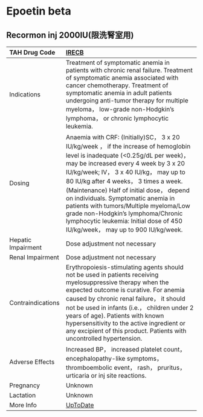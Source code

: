 # Epoetin beta

## Recormon inj 2000IU(限洗腎室用)

| TAH Drug Code      | [IRECB](https://www.tahsda.org.tw/drugs/hissearch.php?drug_code=IRECB)                                                                                                                                                                                                                                                                                                                                                                                                                                       |
|:-------------------|:-------------------------------------------------------------------------------------------------------------------------------------------------------------------------------------------------------------------------------------------------------------------------------------------------------------------------------------------------------------------------------------------------------------------------------------------------------------------------------------------------------------|
| Indications        | Treatment of symptomatic anemia in patients with chronic renal failure. Treatment of symptomatic anemia associated with cancer chemotherapy. Treatment of symptomatic anemia in adult patients undergoing anti-tumor therapy for multiple myeloma， low-grade non-Hodgkin’s lymphoma， or chronic lymphocytic leukemia.                                                                                                                                                                                      |
| Dosing             | Anaemia with CRF: (Initially)SC， 3 x 20 IU/kg/week ， if the increase of hemoglobin level is inadequate (<0.25g/dL per week)， may be increased every 4 week by 3 x 20 IU/kg/week; IV， 3 x 40 IU/kg， may up to 80 IU/kg after 4 weeks， 3 times a week. (Maintenance) Half of initial dose， depend on individuals. Symptomatic anemia in patients with tumors/Multiple myeloma/Low grade non-Hodgkin’s lymphoma/Chronic lymphocytic leukemia: Initial dose of 450 IU/kg/week， may up to 900 IU/kg/week. |
| Hepatic Impairment | Dose adjustment not necessary                                                                                                                                                                                                                                                                                                                                                                                                                                                                                |
| Renal Impairment   | Dose adjustment not necessary                                                                                                                                                                                                                                                                                                                                                                                                                                                                                |
| Contraindications  | Erythropoiesis-stimulating agents should not be used in patients receiving myelosuppressive therapy when the expected outcome is curative. For anemia caused by chronic renal failure， it should not be used in infants (i.e.， children under 2 years of age). Patients with known hypersensitivity to the active ingredient or any excipient of this product. Patients with uncontrolled hypertension.                                                                                                    |
| Adverse Effects    | Increased BP， increased platelet count， encephalopathy-like symptoms， thromboembolic event， rash， pruritus， urticaria or inj site reactions.                                                                                                                                                                                                                                                                                                                                                           |
| Pregnancy          | Unknown                                                                                                                                                                                                                                                                                                                                                                                                                                                                                                      |
| Lactation          | Unknown                                                                                                                                                                                                                                                                                                                                                                                                                                                                                                      |
| More Info          | [UpToDate](https://www.uptodate.com/contents/methoxy-polyethylene-glycol-epoetin-beta-drug-information)                                                                                                                                                                                                                                                                                                                                                                                                      |

